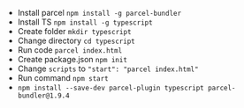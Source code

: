 * Install parcel `npm install -g parcel-bundler`
* Install TS `npm install -g typescript`
* Create folder `mkdir typescript`
* Change directory `cd typescript`
* Run code `parcel index.html`
* Create package.json `npm init`
* Change `scripts` to `"start": "parcel index.html"`
* Run command `npm start`
* `npm install --save-dev parcel-plugin typescript parcel-bundler@1.9.4`